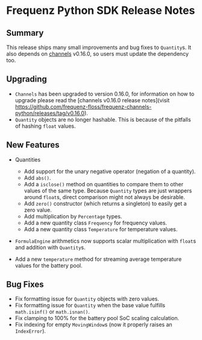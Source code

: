 # Frequenz Python SDK Release Notes

## Summary

This release ships many small improvements and bug fixes to `Quantity`s. It also depends on [channels](https://github.com/frequenz-floss/frequenz-channels-python/) v0.16.0, so users must update the dependency too.

## Upgrading

- `Channels` has been upgraded to version 0.16.0, for information on how to upgrade please read the [channels v0.16.0 release notes](visit https://github.com/frequenz-floss/frequenz-channels-python/releases/tag/v0.16.0).
- `Quantity` objects are no longer hashable.  This is because of the pitfalls of hashing `float` values.

## New Features

- Quantities

  * Add support for the unary negative operator (negation of a quantity).
  * Add `abs()`.
  * Add a `isclose()` method on quantities to compare them to other values of the same type.  Because `Quantity` types are just wrappers around `float`s, direct comparison might not always be desirable.
  * Add `zero()` constructor (which returns a singleton) to easily get a zero value.
  * Add multiplication by `Percentage` types.
  * Add a new quantity class `Frequency` for frequency values.
  * Add a new quantity class `Temperature` for temperature values.

- `FormulaEngine` arithmetics now supports scalar multiplication with `float`s and addition with `Quantity`s.
- Add a new `temperature` method for streaming average temperature values for the battery pool.

## Bug Fixes

- Fix formatting issue for `Quantity` objects with zero values.
- Fix formatting issue for `Quantity` when the base value fulfills `math.isinf()` or `math.isnan()`.
- Fix clamping to 100% for the battery pool SoC scaling calculation.
- Fix indexing for empty `MovingWindow`s (now it properly raises an `IndexError`).
